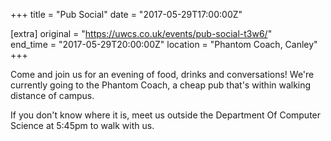 +++
title = "Pub Social"
date = "2017-05-29T17:00:00Z"

[extra]
original = "https://uwcs.co.uk/events/pub-social-t3w6/"    
end_time = "2017-05-29T20:00:00Z"
location = "Phantom Coach, Canley"
+++

Come and join us for an evening of food, drinks and conversations\! We're currently going to the Phantom Coach, a cheap pub that's within walking distance of campus.

If you don't know where it is, meet us outside the Department Of Computer Science at 5:45pm to walk with us.

